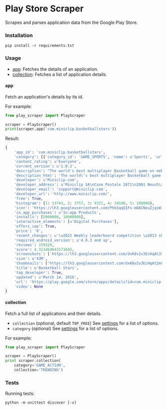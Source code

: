 # Play Store Scraper

Scrapes and parses application data from the Google Play Store.

### Installation

```
pip install -r requirements.txt
```

### Usage

* [app](#app): Fetches the details of an application.
* [collection](#collection): Fetches a list of application details.

#### app

Fetch an application's details by its id.

For example:
```python
from play_scraper import PlayScraper

scraper = PlayScraper()
print(scraper.app('com.miniclip.basketballstars'))
```

Result:
```python
{   
    'app_id': 'com.miniclip.basketballstars',
    'category': [{'category_id': 'GAME_SPORTS', 'name': u'Sports', 'url': '/store/apps/category/GAME_SPORTS'}],
    'content_rating': u'Everyone',
    'current_version': u'1.0.3',
    'description': "The world's best multiplayer Basketball game on mobile, from the creators of multiple smash-hit online sports games!\nDribble, shoot, score, WIN! Grab the ball and take on the world with BASKETBALL STARS.\n ...",
    'description_html': 'The world\'s best multiplayer Basketball game on mobile, from the creators of multiple smash-hit online sports games!<p>Dribble, shoot, score, WIN! Grab the ball and take on the world with BASKETBALL STARS.</p> ...',
    'developer': u'Miniclip.com',
    'developer_address': u'Miniclip SA\nCase Postale 2671\n2001 Neuch\xe2tel\nSwitzerland',
    'developer_email': 'support@miniclip.com',
    'developer_url': 'http://www.miniclip.com/',
    'free': True,
    'histogram': {1: 13743, 2: 3757, 3: 9321, 4: 24500, 5: 108008},
    'icon': 'https://lh3.googleusercontent.com/Phk5qqQ1Fs-mQACNeuZjqsWIJJknpoSXBmQFi0vRw2IlO0nZ7H8O8rYUvwcVvfk-wdY=w300-rw',
    'in_app_purchases': u'In-app Products',
    'installs': [5000000, 10000000],
    'interactive_elements': [u'Digital Purchases'],
    'offers_iap': True,
    'price': '0',
    'recent_changes': u'\u2022 Weekly leaderboard competition \u2013 showcase your skills against the best in your country. Can you be the champion? ...',
    'required_android_version': u'4.0.3 and up',
    'reviews': 159329,
    'score': 4.313464641571045,
    'screenshots': ['https://lh3.googleusercontent.com/dxK8v2v3EcHqAt2mF-jeihBYhWq7iQRa0fGeIb0N5FEbnnUSgnDCcaPn1omYW6MHQg=h900-rw', ...],
    'size': u'43M',
    'thumbnails': ['https://lh3.googleusercontent.com/dxK8v2v3EcHqAt2mF-jeihBYhWq7iQRa0fGeIb0N5FEbnnUSgnDCcaPn1omYW6MHQg=h310-rw', ...],
    'title': u'Basketball Stars',
    'top_developer': True,
    'updated': u'March 14, 2016',
    'url': 'https://play.google.com/store/apps/details?id=com.miniclip.basketballstars',
    'video': None
}
```

#### collection

Fetch a full list of applications and their details.

* `collection` (optional, default `TOP_FREE`) See [settings](https://github.com/danieliu/PlayScraper/blob/master/play_scraper/settings.py#L23) for a list of options.
* `category` (optional) See [settings](https://github.com/danieliu/PlayScraper/blob/master/play_scraper/settings.py#L79) for a list of options.

For example:

```python
from play_scraper import PlayScraper

scraper = PlayScraper()
print scraper.collection(
    category='GAME_ACTION',
    collection='TRENDING')
```



### Tests

Running tests:

    python -m unittest discover [-v]
